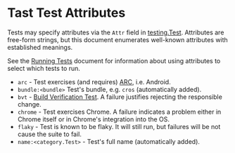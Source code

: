 # Tast Test Attributes

Tests may specify attributes via the `Attr` field in [testing.Test]. Attributes
are free-form strings, but this document enumerates well-known attributes with
established meanings.

See the [Running Tests] document for information about using attributes to
select which tests to run.

*   `arc` - Test exercises (and requires) [ARC], i.e. Android.
*   `bundle:<bundle>` Test's bundle, e.g. `cros` (automatically added).
*   `bvt` - [Build Verification Test]. A failure justifies rejecting the
    responsible change.
*   `chrome` - Test exercises Chrome. A failure indicates a problem either in
    Chrome itself or in Chrome's integration into the OS.
*   `flaky` - Test is known to be flaky. It will still run, but failures will be
    not cause the suite to fail.
*   `name:<category.Test>` - Test's full name (automatically added).

[testing.Test]: https://godoc.org/chromium.googlesource.com/chromiumos/platform/tast.git/src/chromiumos/tast/testing#Test
[ARC]: https://developer.android.com/topic/arc/index.html
[Build Verification Test]: https://en.wikipedia.org/wiki/Smoke_testing_(software)
[Running Tests]: running_tests.md
